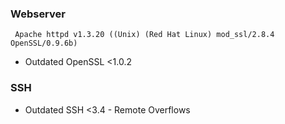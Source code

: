 ### Webserver
` Apache httpd v1.3.20 ((Unix) (Red Hat Linux) mod_ssl/2.8.4 OpenSSL/0.9.6b)`
- Outdated OpenSSL <1.0.2

### SSH
- Outdated SSH <3.4 - Remote Overflows